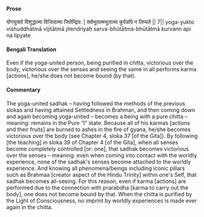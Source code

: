 #### Prose 

योगयुक्तो विशुद्धात्मा विजितात्मा जितेन्द्रिय: |
सर्वभूतात्मभूतात्मा कुर्वन्नपि न लिप्यते || 7||
yoga-yukto viśhuddhātmā vijitātmā jitendriyaḥ
sarva-bhūtātma-bhūtātmā kurvann api na lipyate

 #### Bengali Translation 

Even if the yoga-united person, being purified in chitta, victorious over the body, victorious over the senses and seeing the same in all performs karma [actions], he/she does not become bound (by that).

 #### Commentary 

The yoga-united sadhak – having followed the methods of the previous slokas and having attained Settledness in Brahman, and then coming down and again becoming yoga-united – becomes a being with a pure chitta – meaning: remains in the Pure “I” state. Because all of his karmas [actions and their fruits] are burned to ashes in the fire of gyana, he/she becomes victorious over the body (see Chapter 4, sloka 37 [of the Gita]). By following [the teaching] in sloka 39 of Chapter 4 [of the Gita], when all senses become completely controlled [or: one], that sadhak becomes victorious over the senses – meaning: even when coming into contact with the worldly experience, none of the sadhak's senses become attached to the worldly experience. And knowing all phenomena/beings including iconic pillars such as Brahmaa [creator aspect of the Hindu Trinity] within one's Self, that sadhak becomes all-seeing. For this reason, even if karma [actions] are performed due to the connection with prarabdha [karma to carry out the body], one does not become bound by that. When the chitta is purified by the Light of Consciousness, no imprint by worldly experiences is made ever again in the chitta.